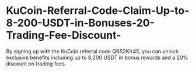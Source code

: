 # KuCoin-Referral-Code-Claim-Up-to-8-200-USDT-in-Bonuses-20-Trading-Fee-Discount-
By signing up with the KuCoin referral code QBS2KK45, you can unlock exclusive benefits including up to 8,200 USDT in bonus rewards and a 20% discount on trading fees.
